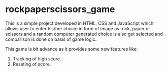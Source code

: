 # rockpaperscissors_game
This is a simple project developed in HTML, CSS and JavaScript which allows user to enter his/her choice in form of image as rock, paper or scissors and a random computer generated choice is also get selected and comparison is done on basis of game logic.

This game is bit advance as it provides some new features like:
1. Tracking of high score.
2. Reseting of score.

